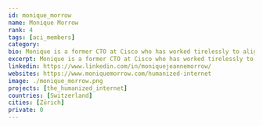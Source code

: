 ```yaml
---
id: monique_morrow
name: Monique Morrow
rank: 4
tags: [aci_members]
category:
bio: Monique is a former CTO at Cisco who has worked tirelessly to align technologies to society's needs. Her greatest success has been in infusing a big-picture perspective that helps engineers and business leaders understand how existing and future technologies align with the needs of business, government, non-profits, and society-focused organizations. Monique is President of the VETRI Foundation with a mission to empower people to control their identity and privacy. Monique is President and Co-Founder of the Humanized Internet, a non-profit organization focused on providing digital identity for those individuals most underserved, blockchain is certainly a potential mechanism for this billion people challenge. TEDx Speaker and recognized as Forbes top 50 Women globally in Tech 2018. Monique is also in Women Know Cyber, 100 Fascinating Females Fighting Cybercrime book, Steve Morgan and Di Freeze.
excerpt: Monique is a former CTO at Cisco who has worked tirelessly to align technologies to society's needs.
linkedin: https://www.linkedin.com/in/moniquejeannemorrow/
websites: https://www.moniquemorrow.com/humanized-internet
image: ./monique_morrow.png
projects: [the_humanized_internet]
countries: [Switzerland]
cities: [Zürich]
private: 0
---
```

